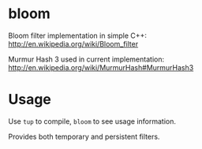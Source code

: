 bloom
=====

Bloom filter implementation in simple C++:
http://en.wikipedia.org/wiki/Bloom_filter

Murmur Hash 3 used in current implementation:  
http://en.wikipedia.org/wiki/MurmurHash#MurmurHash3

Usage
=====

Use `tup` to compile, `bloom` to see usage information.

Provides both temporary and persistent filters.
